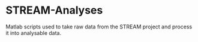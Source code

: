 # STREAM-Analyses
Matlab scripts used to take raw data from the STREAM project and process it into analysable data. 
